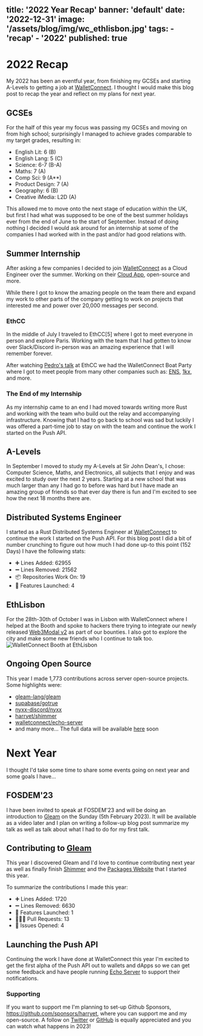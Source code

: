 title: '2022 Year Recap'
banner: 'default'
date: '2022-12-31'
image: '/assets/blog/img/wc_ethlisbon.jpg'
tags:
    - 'recap'
    - '2022'
published: true
---
# 2022 Recap

My 2022 has been an eventful year, from finishing my GCSEs and starting A-Levels to getting a job at
[WalletConnect](https://walletconnect.com). I thought I would make this blog post to recap the year and
reflect on my plans for next year.

## GCSEs
For the half of this year my focus was passing my GCSEs and moving on from high school; surprisingly I managed to
achieve grades comparable to my target grades, resulting in:
- English Lit: 6 (B)
- English Lang: 5 (C)
- Science: 6-7 (B-A)
- Maths: 7 (A)
- Comp Sci: 9 (A**)
- Product Design: 7 (A)
- Geography: 6 (B)
- Creative iMedia: L2D (A)

This allowed me to move onto the next stage of education within the UK, but first I had what was supposed to be
one of the best summer holidays ever from the end of June to the start of September. Instead of doing nothing I decided
I would ask around for an internship at some of the companies I had worked with in the past and/or had good relations
with.

## Summer Internship
After asking a few companies I decided to join [WalletConnect](https://walletconnect.com) as a Cloud Engineer over the
summer. Working on their [Cloud App](https://cloud.walletconnect.com), open-source and more.

While there I got to know the amazing people on the team there and expand my work to other parts of the company getting
to work on projects that interested me and power over 20,000 messages per second.

### EthCC
In the middle of July I traveled to EthCC\[5\] where I got to meet everyone in person and explore Paris. Working with
the team that I had gotten to know over Slack/Discord in-person was an amazing experience that I will remember forever.

After watching [Pedro's talk](https://www.youtube.com/watch?v=LeG6p6-1E30&list=PLhM7rBgpVV-JnmRLUbd10ELntN3LFfmKH&index=22)
at EthCC we had the WalletConnect Boat Party where I got to meet people from many other companies such as: [ENS](https://ens.domains/), [1kx](https://1kx.capital/), and more.

### The End of my Internship
As my internship came to an end I had moved towards writing more Rust and working with the team who build out the relay
and accompanying infrastructure. Knowing that I had to go back to school was sad but luckily I was offered a part-time
job to stay on with the team and continue the work I started on the Push API.

## A-Levels
In September I moved to study my A-Levels at Sir John Dean's, I chose: Computer Science, Maths, and Electronics, all
subjects that I enjoy and was excited to study over the next 2 years. Starting at a new school that was much larger
than any I had go to before was hard but I have made an amazing group of friends so that ever day there is fun and I'm
excited to see how the next 18 months there are.

## Distributed Systems Engineer
I started as a Rust Distributed Systems Engineer at [WalletConnect](https://walletconnect.com) to continue the
work I started on the Push API. For this blog post I did a bit of number crunching to figure out how much I had done
up-to this point (152 Days) I have the following stats:
- ➕ Lines Added: 62955
- ➖ Lines Removed: 21562
- 📦 Repositories Work On: 19
- 🧩 Features Launched: 4

## EthLisbon
For the 28th-30th of October I was in Lisbon with WalletConnect where I helped at the Booth and spoke to hackers there
trying to integrate our newly released [Web3Modal v2](https://web3modal.com) as part of our bounties. I also got to
explore the city and make some new friends who I continue to talk too.
<img src="/assets/blog/img/wc_ethlisbon.jpg" alt="WalletConnect Booth at EthLisbon" class="h-96 w-auto" />

## Ongoing Open Source
This year I made 1,773 contributions across server open-source projects. Some highlights were:
- [gleam-lang/gleam](https://github.com/gleam-lang/gleam)
- [supabase/gotrue](https://github.com/supabase/gotrue)
- [nyxx-discord/nyxx](https://github.com/nyxx-discord/nyxx)
- [harryet/shimmer](https://github.com/harryet/shimmer)
- [walletconnect/echo-server](https://github.com/walletconnect/echo-server)
- and many more...
The full data will be available [here](/git/2022) soon

# Next Year
I thought I'd take some time to share some events going on next year and some goals I have...

## FOSDEM'23
I have been invited to speak at FOSDEM'23 and will be doing an introduction to [Gleam](https://gleam.run) on the
Sunday (5th February 2023). It will be available as a video later and I plan on writing a follow-up blog post
summarize my talk as well as talk about what I had to do for my first talk.

## Contributing to [Gleam](https://gleam.run)
This year I discovered Gleam and I'd love to continue contributing next year as well as finally finish
[Shimmer](https://github.com/HarryET/shimmer) and the [Packages Website](https://lpil/packages) that I started this
year.

To summarize the contributions I made this year:
- ➕ Lines Added: 1720
- ➖ Lines Removed: 6630
- 🧩 Features Launched: 1
- 🧑🏻‍💻 Pull Requests: 13
- 🚨 Issues Opened: 4

## Launching the Push API
Continuing the work I have done at WalletConnect this year I'm excited to get the first alpha of the Push API out
to wallets and dApps so we can get some feedback and have people running [Echo Server](https://github.com/walletconect/echo-server)
to support their notifications.

### Supporting
If you want to support me I'm planning to set-up Github Sponsors, https://github.com/sponsors/harryet, where you can
support me and my open-source. A follow on [Twitter](https://twitter.com/theharryet) or [GitHub](https://github.com/harryet)
is equally appreciated and you can watch what happens in 2023!
